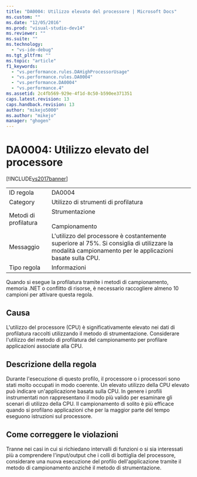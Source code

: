 ```yaml
---
title: "DA0004: Utilizzo elevato del processore | Microsoft Docs"
ms.custom: ""
ms.date: "12/05/2016"
ms.prod: "visual-studio-dev14"
ms.reviewer: ""
ms.suite: ""
ms.technology: 
  - "vs-ide-debug"
ms.tgt_pltfrm: ""
ms.topic: "article"
f1_keywords: 
  - "vs.performance.rules.DAHighProcessorUsage"
  - "vs.performance.rules.DA0004"
  - "vs.performance.DA0004"
  - "vs.performance.4"
ms.assetid: 2c4fb569-929e-4f1d-8c50-b590ee371351
caps.latest.revision: 13
caps.handback.revision: 13
author: "mikejo5000"
ms.author: "mikejo"
manager: "ghogen"
---
```

# DA0004: Utilizzo elevato del processore
[!INCLUDE[vs2017banner](../code-quality/includes/vs2017banner.md)]

|||  
|-|-|  
|ID regola|DA0004|  
|Category|Utilizzo di strumenti di profilatura|  
|Metodi di profilatura|Strumentazione<br /><br /> Campionamento|  
|Messaggio|L'utilizzo del processore è costantemente superiore al 75%.  Si consiglia di utilizzare la modalità campionamento per le applicazioni basate sulla CPU.|  
|Tipo regola|Informazioni|  
  
 Quando si esegue la profilatura tramite i metodi di campionamento, memoria .NET o conflitto di risorse, è necessario raccogliere almeno 10 campioni per attivare questa regola.  
  
## Causa  
 L'utilizzo del processore \(CPU\) è significativamente elevato nei dati di profilatura raccolti utilizzando il metodo di strumentazione.  Considerare l'utilizzo del metodo di profilatura del campionamento per profilare applicazioni associate alla CPU.  
  
## Descrizione della regola  
 Durante l'esecuzione di questo profilo, il processore o i processori sono stati molto occupati in modo coerente.  Un elevato utilizzo della CPU elevato può indicare un'applicazione basata sulla CPU.  In genere i profili instrumentati non rappresentano il modo più valido per esaminare gli scenari di utilizzo della CPU.  Il campionamento di solito è più efficace quando si profilano applicazioni che per la maggior parte del tempo eseguono istruzioni sul processore.  
  
## Come correggere le violazioni  
 Tranne nei casi in cui si richiedano intervalli di funzioni o si sia interessati più a comprendere l'input\/output che i colli di bottiglia del processore, considerare una nuova esecuzione del profilo dell'applicazione tramite il metodo di campionamento anziché il metodo di strumentazione.